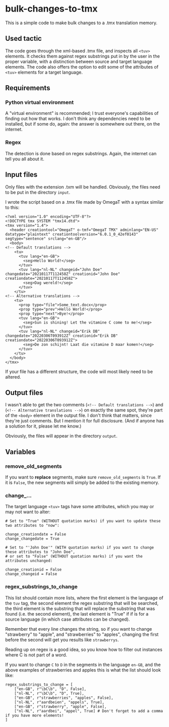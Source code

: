 # bulk-changes-to-tmx
This is a simple code to make bulk changes to a .tmx translation memory.

## Used tactic
The code goes through the xml-based .tmx file, and inspects all `<tuv>` elements. It checks them against regex substrings put in by the user in the proper variable, with a distinction between source and target language elements. The code also offers the option to edit some of the attributes of `<tuv>` elements for a target language.

## Requirements
### Python virtual environment
A "virtual environment" is recommended; I trust everyone's capabilities of finding out how that works. I don't think any dependencies need to be installed, but if some do, again: the answer is somewhere out there, on the internet.

### Regex
The detection is done based on regex substrings. Again, the internet can tell you all about it.

## Input files
Only files with the extension .txm will be handled. Obviously, the files need to be put in the directory `input`.

I wrote the script based on a .tmx file made by OmegaT with a syntax similar to this:
```
<?xml version="1.0" encoding="UTF-8"?>
<!DOCTYPE tmx SYSTEM "tmx14.dtd">
<tmx version="1.4">
  <header creationtool="OmegaT" o-tmf="OmegaT TMX" adminlang="EN-US" datatype="plaintext" creationtoolversion="6.0.1_0_42ef0143" segtype="sentence" srclang="en-GB"/>
  <body>
<!-- Default translations -->
    <tu>
      <tuv lang="en-GB">
        <seg>Hello World!</seg>
      </tuv>
      <tuv lang="nl-NL" changeid="John Doe" changedate="20210117T112458Z" creationid="John Doe" creationdate="20210117T112458Z">
        <seg>Dag wereld!</seg>
      </tuv>
    </tu>
<!-- Alternative translations -->
    <tu>
      <prop type="file">Some_text.docx</prop>
      <prop type="prev">Hello World!</prop>
      <prop type="next">Bye!</prop>
      <tuv lang="en-GB">
        <seg>Sun is shining! Let the vitamine C come to me!</seg>
      </tuv>
      <tuv lang="nl-NL" changeid="Erik DB" changedate="20220306T093912Z" creationid="Erik DB" creationdate="20220306T093912Z">
        <seg>De zon schijnt! Laat die vitamine D maar komen!</seg>
      </tuv>
    </tu>
  </body>
</tmx>
```

If your file has a different structure, the code will most likely need to be altered.

## Output files
I wasn't able to get the two comments (`<!-- Default translations -->`) and (`<!-- Alternative translations -->`) on exactly the same spot, they're part of the `<body>` element in the output file. I don't think that matters, since they're just comments. But I mention it for full disclosure. (And if anyone has a solution for it, please let me know.)

Obviously, the files will appear in the directory `output`.

## Variables
### remove_old_segments
If you want to **replace** segments, make sure `remove_old_segments` is `True`. If it is `False`, the new segments will simply be added to the existing memory.

### change_...
The target language `<tuv>` tags have some attributes, which you may or may not want to alter:
```
# Set to "True" (WITHOUT quotation marks) if you want to update these two attributes to "now":

change_creationdate = False
change_changedate = True

# Set to "'John Doe'" (WITH quotation marks) if you want to change these attributes to "John Doe",
# or set to "False" (WITHOUT quotation marks) if you want the attributes unchanged:

change_creationid = False
change_changeid = False
```

### regex_substrings_to_change
This list should contain more lists, where the first element is the language of the `tuv` tag, the second element the regex substring that will be searched, the third element is the substring that will replace the substring that was found (i.e. the second element), the last element is "True" if if is for a source language (in which case attributes can be changed).

Remember that every line changes the string, so if you want to change "strawberry" to "apple", and "strawberries" to "apples", changing the first before the second will get you results like `strawberrys`.

Reading up on regex is a good idea, so you know how to filter out instances where C is not part of a word.

If you want to change `C` to `D` in the segments in the language `en-GB`, and the above examples of strawberries and apples this is what the list should look like:
```
regex_substrings_to_change = [
    ["en-GB", r"\bC\b", "D", False],
    ["nl-NL", r"\bC\b", "D", True],
    ["en-GB", r"strawberries", "apples", False],
    ["nl-NL", r"aardbeien", "appels", True],
    ["en-GB", r"strawberry", "apple", False],
    ["nl-NL", r"aardbei", "appel", True] # Don't forget to add a comma if you have more elements!
]
```